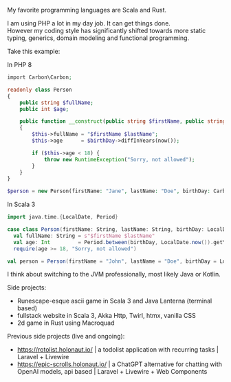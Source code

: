 My favorite programming languages are Scala and Rust.  

I am using PHP a lot in my day job. It can get things done.  
However my coding style has significantly shifted towards more static typing, generics, domain modeling and functional programming.

Take this example:

In PHP 8
```php
import Carbon\Carbon;

readonly class Person
{
    public string $fullName;
    public int $age;

    public function __construct(public string $firstName, public string $lastName, public Carbon $birthDay)
    {
        $this->fullName = "$firstName $lastName";
        $this->age      = $birthDay->diffInYears(now());

        if ($this->age < 18) {
            throw new RuntimeException("Sorry, not allowed");
        }
    }
}

$person = new Person(firstName: "Jane", lastName: "Doe", birthDay: Carbon::parse('1997-05-17'));
```

In Scala 3
```scala
import java.time.{LocalDate, Period}

case class Person(firstName: String, lastName: String, birthDay: LocalDate):
  val fullName: String = s"$firstName $lastName"
  val age: Int         = Period.between(birthDay, LocalDate.now()).getYears
  require(age >= 18, "Sorry, not allowed")

val person = Person(firstName = "John", lastName = "Doe", birthDay = LocalDate.parse("1997-05-17"))
```

I think about switching to the JVM professionally, most likely Java or Kotlin.

Side projects:
- Runescape-esque ascii game in Scala 3 and Java Lanterna (terminal based)
- fullstack website in Scala 3, Akka Http, Twirl, htmx, vanilla CSS
- 2d game in Rust using Macroquad

Previous side projects (live and ongoing):
- https://rotolist.holonaut.io/ | a todolist application with recurring tasks | Laravel + Livewire
- https://epic-scrolls.holonaut.io/ | a ChatGPT alternative for chatting with OpenAI models, api based | Laravel + Livewire + Web Components

